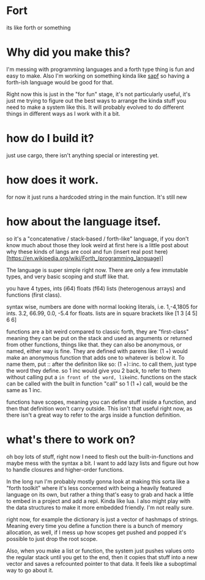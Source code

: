 # Fort
its like forth or something

# Why did you make this?
I'm messing with programming languages and a forth type thing is fun and easy to make.
Also I'm working on something kinda like [sapf](https://notes.billmill.org/link_blog/2025/01/sapf_-_sound_as_pure_form.html)
so having a forth-ish language would be good for that.

Right now this is just in the "for fun" stage, it's not particularly useful, it's just me trying to figure out the best
ways to arrange the kinda stuff you need to make a system like this. It will probably evolved to do different things in different
ways as I work with it a bit.

# how do I build it?
just use cargo, there isn't anything special or interesting yet.

# how does it work.
for now it just runs a hardcoded string in the main function. It's still new

# how about the language itsef.
so it's a "concatenative / stack-based / forth-like" language, if you don't know much about those they look weird at first
here is a little post about why these kinds of langs are cool and fun (insert real post here)[https://en.wikipedia.org/wiki/Forth_(programming_language)]

The language is super simple right now. There are only a few immutable types, and very basic scoping and stuff like that.

you have 4 types, ints (i64) floats (f64) lists (heterogenous arrays) and functions (first class).

syntax wise, numbers are done with normal looking literals, i.e. 1,-4,1805 for ints. 3.2, 66.99, 0.0, -5.4 for floats.
lists are in square brackets like [1 3 [4 5] 6 6]

functions are a bit weird compared to classic forth, they are "first-class" meaning they can be put on the stack and
used as arguments or returned from other functions, things like that. they can also be anonymous, or named, either way
is fine. They are defined with parens like: (1 +) would make an anonymous function that adds one to whatever is below
it. To name them, put ::<name> after the definiton like so: (1 +)::inc. to call them, just type the word they define.
so 1 inc would give you 2 back, to refer to them without calling put a ` in front of the word, like `inc. functions
on the stack can be called with the built in function "call" so 1 (1 +) call, would be the same as 1 inc.

functions have scopes, meaning you can define stuff inside a function, and then that definition won't carry outside. This isn't
that useful right now, as there isn't a great way to refer to the args inside a function definition.

# what's there to work on?
oh boy lots of stuff, right now I need to flesh out the built-in-functions and maybe mess with the syntax a bit.
I want to add lazy lists and figure out how to handle closures and higher-order functions. 

In the long run I'm probably mostly gonna look at making this sorta like a "forth toolkit" where it's less concerned with being a heavily featured language
on its own, but rather a thing that's easy to grab and hack a little to embed in a project and add a repl. Kinda like lua. I also might
play with the data structures to make it more embedded friendly. I'm not really sure.

right now, for example the dictionary is just a vector of hashmaps of strings. Meaning every time you define a function there is a bunch of memory allocation,
as well, if I mess up how scopes get pushed and popped it's possible to just drop the root scope.

Also, when you make a list or function, the system just pushes values onto the regular stack until you get to the end, then it copies that stuff into a new vector
and saves a refcounted pointer to that data. It feels like a suboptimal way to go about it.
